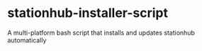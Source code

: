 # stationhub-installer-script
A multi-platform bash script that installs and updates stationhub automatically
